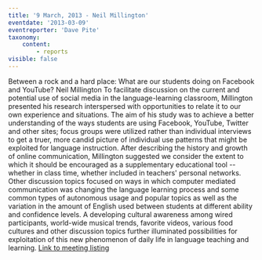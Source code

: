 ```yaml
---
title: '9 March, 2013 - Neil Millington'
eventdate: '2013-03-09'
eventreporter: 'Dave Pite'
taxonomy:
    content:
        - reports
visible: false
---
```


Between a rock and a hard place: What are our students doing on Facebook and YouTube?
Neil Millington
To facilitate discussion on the current and potential use of social media in the language-learning classroom, Millington presented his research interspersed with opportunities to relate it to our own experience and situations.  The aim of his study was to achieve a better understanding of the ways students are using Facebook, YouTube, Twitter and other sites; focus groups were utilized rather than individual interviews to get a truer, more candid picture of individual use patterns that might be exploited for language instruction.
 After describing the history and growth of online communication, Millington suggested we consider the extent to which it should be encouraged as a supplementary educational tool -- whether in class time, whether included in teachers' personal networks.  Other discussion topics focused on ways in which computer mediated communication was changing the language learning process and some common types of autonomous usage and popular topics as well as the variation in the amount of English used between students at different ability and confidence levels.  A developing cultural awareness among wired participants, world-wide musical trends, favorite videos, various food cultures and other discussion topics further illuminated possibilities for exploitation of this new phenomenon of daily life in language teaching and learning.
<a href="../schedule/2013/march/09">Link to meeting listing</a>
